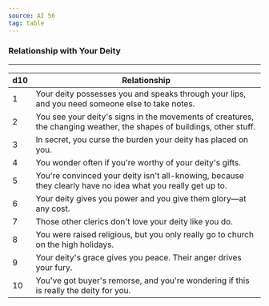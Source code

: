 ```yaml
---
source: AI 56
tag: table
---
```


### Relationship with Your Deity
---
|d10|Relationship|
|----|------------|
|1|Your deity possesses you and speaks through your lips, and you need someone else to take notes.|
|2|You see your deity's signs in the movements of creatures, the changing weather, the shapes of buildings, other stuff.|
|3|In secret, you curse the burden your deity has placed on you.|
|4|You wonder often if you're worthy of your deity's gifts.|
|5|You're convinced your deity isn't all-knowing, because they clearly have no idea what you really get up to.|
|6|Your deity gives you power and you give them glory—at any cost.|
|7|Those other clerics don't love your deity like you do.|
|8|You were raised religious, but you only really go to church on the high holidays.|
|9|Your deity's grace gives you peace. Their anger drives your fury.|
|10|You've got buyer's remorse, and you're wondering if this is really the deity for you.|
